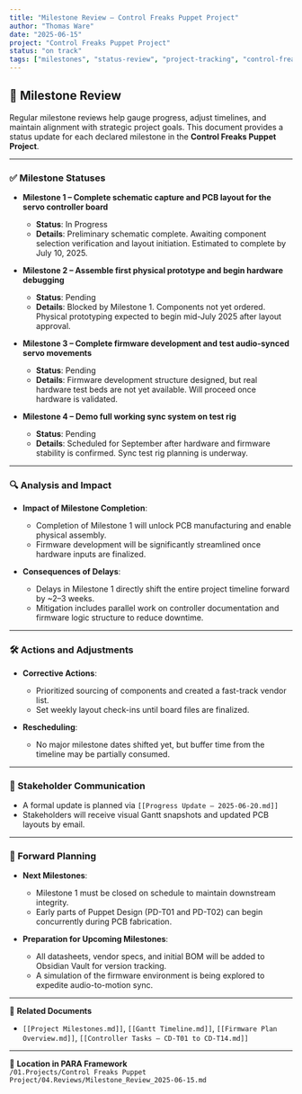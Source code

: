 ```yaml
---
title: "Milestone Review – Control Freaks Puppet Project"
author: "Thomas Ware"
date: "2025-06-15"
project: "Control Freaks Puppet Project"
status: "on track"
tags: ["milestones", "status-review", "project-tracking", "control-freaks"]
---
```


## 🏁 Milestone Review

Regular milestone reviews help gauge progress, adjust timelines, and maintain alignment with strategic project goals. This document provides a status update for each declared milestone in the **Control Freaks Puppet Project**.

---

### ✅ Milestone Statuses

- **Milestone 1 – Complete schematic capture and PCB layout for the servo controller board**
  - **Status**: In Progress
  - **Details**: Preliminary schematic complete. Awaiting component selection verification and layout initiation. Estimated to complete by July 10, 2025.

- **Milestone 2 – Assemble first physical prototype and begin hardware debugging**
  - **Status**: Pending
  - **Details**: Blocked by Milestone 1. Components not yet ordered. Physical prototyping expected to begin mid-July 2025 after layout approval.

- **Milestone 3 – Complete firmware development and test audio-synced servo movements**
  - **Status**: Pending
  - **Details**: Firmware development structure designed, but real hardware test beds are not yet available. Will proceed once hardware is validated.

- **Milestone 4 – Demo full working sync system on test rig**
  - **Status**: Pending
  - **Details**: Scheduled for September after hardware and firmware stability is confirmed. Sync test rig planning is underway.

---

### 🔍 Analysis and Impact

- **Impact of Milestone Completion**:
  - Completion of Milestone 1 will unlock PCB manufacturing and enable physical assembly.
  - Firmware development will be significantly streamlined once hardware inputs are finalized.

- **Consequences of Delays**:
  - Delays in Milestone 1 directly shift the entire project timeline forward by ~2–3 weeks.
  - Mitigation includes parallel work on controller documentation and firmware logic structure to reduce downtime.

---

### 🛠️ Actions and Adjustments

- **Corrective Actions**:
  - Prioritized sourcing of components and created a fast-track vendor list.
  - Set weekly layout check-ins until board files are finalized.

- **Rescheduling**:
  - No major milestone dates shifted yet, but buffer time from the timeline may be partially consumed.

---

### 📣 Stakeholder Communication

- A formal update is planned via `[[Progress Update – 2025-06-20.md]]`
- Stakeholders will receive visual Gantt snapshots and updated PCB layouts by email.

---

### 🔭 Forward Planning

- **Next Milestones**:
  - Milestone 1 must be closed on schedule to maintain downstream integrity.
  - Early parts of Puppet Design (PD-T01 and PD-T02) can begin concurrently during PCB fabrication.

- **Preparation for Upcoming Milestones**:
  - All datasheets, vendor specs, and initial BOM will be added to Obsidian Vault for version tracking.
  - A simulation of the firmware environment is being explored to expedite audio-to-motion sync.

---

📎 **Related Documents**  
- `[[Project Milestones.md]]`, `[[Gantt Timeline.md]]`, `[[Firmware Plan Overview.md]]`, `[[Controller Tasks – CD-T01 to CD-T14.md]]`

---

📁 **Location in PARA Framework**  
`/01.Projects/Control Freaks Puppet Project/04.Reviews/Milestone_Review_2025-06-15.md`
